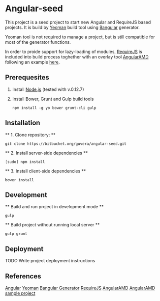 Angular-seed
====

This project is a seed project to start new Angular and RequireJS based
projects.
It is build by [Yeoman](http://yeoman.io/) build tool using
[Bangular](http://bangular.io/) generator.

Yeoman tool is not required to manage a project, but is still compatible for
most of the generator functions.

In order to proide support for lazy-loading of modules,
[RequireJS](http://www.requirejs.org/) is included into build process toghether
with an overlay tool [AngularAMD](https://github.com/marcoslin/angularAMD)
following an example [here](https://github.com/marcoslin/angularAMD-sample).

Prerequesites
--

1. Install [Node.js](https://nodejs.org/en/) (tested with v.0.12.7)
2. Install Bower, Grunt and Gulp build tools

    `npm install -g yo bower grunt-cli gulp`



Installation
--

** 1. Clone repository: **

`git clone https://bitbucket.org/guvera/angular-seed.git`

** 2. Install server-side dependencies **

`[sudo] npm install`

** 3. Install client-side dependencies **

`bower install`


Development
--

** Build and run project in development mode **

`gulp`

** Build project without running local server **

`gulp grunt`


Deployment
--

TODO Write project deployment instructions


References
--
[Angular](https://angularjs.org/)
[Yeoman](http://yeoman.io/)
[Bangular Generator](http://bangular.io/)
[RequireJS](http://www.requirejs.org/)
[AngularAMD](https://github.com/marcoslin/angularAMD)
[AngularAMD sample project](https://github.com/marcoslin/angularAMD-sample)
